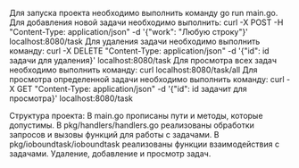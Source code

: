 Для запуска проекта необходимо выполнить команду go run main.go.
Для добавления новой задачи необходимо выполнить: curl -X POST -H "Content-Type: application/json" -d '{"work": "Любую строку"}' localhost:8080/task
Для удаления задачи необходимо выполнить команду: curl -X DELETE "Content-Type: application/json" -d '{"id": id задачи для удаления}' localhost:8080/task
Для просмотра всех задач необходимо выполнить команду: curl localhost:8080/task/all
Для просмотра определенной задачи необходимо выполнить команду: curl -X GET "Content-Type: application/json" -d '{"id": id задачит для просмотра}' localhost:8080/task

Структура проекта:
В main.go прописаны пути и методы, которые допустимы.
В pkg/handlers/handlers.go реализованы обработки запросов и вызовы функций для работы с задачами.
В pkg/ioboundtask/ioboundtask реализованы функции взаимодействия с задачами. Удаление, добавление и просмотр задач.
